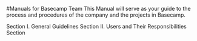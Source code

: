 #Manuals for Basecamp Team
This Manual will serve as your guide to the process and procedures of the company and the projects in Basecamp.

Section I. General Guidelines
Section II. Users and Their Responsibilities
Section
